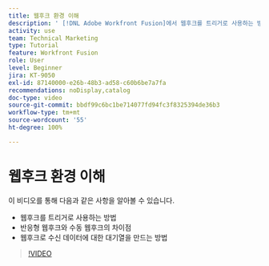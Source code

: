 ```yaml
---
title: 웹후크 환경 이해
description: ' [!DNL Adobe Workfront Fusion]에서 웹후크를 트리거로 사용하는 방법과 웹후크로 수신 데이터에 대한 대기열을 만드는 방법을 알아봅니다.'
activity: use
team: Technical Marketing
type: Tutorial
feature: Workfront Fusion
role: User
level: Beginner
jira: KT-9050
exl-id: 87140000-e26b-48b3-ad58-c60b6be7a7fa
recommendations: noDisplay,catalog
doc-type: video
source-git-commit: bbdf99c6bc1be714077fd94fc3f8325394de36b3
workflow-type: tm+mt
source-wordcount: '55'
ht-degree: 100%

---
```


# 웹후크 환경 이해

이 비디오를 통해 다음과 같은 사항을 알아볼 수 있습니다.

* 웹후크를 트리거로 사용하는 방법
* 반응형 웹후크와 수동 웹후크의 차이점
* 웹후크로 수신 데이터에 대한 대기열을 만드는 방법

>[!VIDEO](https://video.tv.adobe.com/v/335291/?quality=12&learn=on&enablevpops=1)
